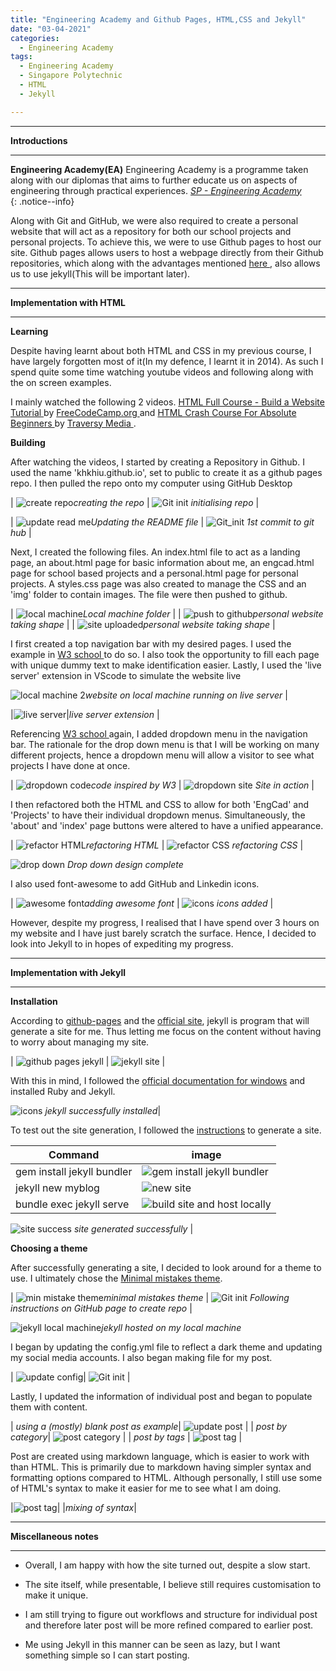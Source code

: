 ```yaml
---
title: "Engineering Academy and Github Pages, HTML,CSS and Jekyll"
date: "03-04-2021"
categories:
  - Engineering Academy
tags:
  - Engineering Academy
  - Singapore Polytechnic
  - HTML
  - Jekyll

---
```


***

<strong>Introductions</strong>

***

**Engineering Academy(EA)** Engineering Academy is a programme taken along with our diplomas that aims to further educate us on aspects of engineering through practical experiences. 
<cite><a href="https://www.sp.edu.sg/engineering-cluster/engineering-academy">SP - Engineering Academy</a></cite>  
{: .notice--info}


Along with Git and GitHub, we were also required to create a personal website that will act as a repository for both our school projects and personal projects. To achieve this, we were to use Github pages to host our site. Github pages allows users to host a webpage directly from their Github repositories, which along with the advantages mentioned <a href="https://khkhiu.github.io/engineering%20academy/engcad-github/"> here </a>, also allows us to use jekyll(This will be important later).

***

<strong>Implementation with HTML</strong>

***

<strong>Learning</strong>

Despite having learnt about both HTML and CSS in my previous course, I have largely forgotten most of it(In my defence, I learnt it in 2014). As such I spend quite some time watching youtube videos and following along with the on screen examples.

I mainly watched the following 2 videos. <a href="https://www.youtube.com/watch?v=pQN-pnXPaVg"> HTML Full Course - Build a Website Tutorial </a> by <a href="https://www.youtube.com/channel/UC8butISFwT-Wl7EV0hUK0BQ"> FreeCodeCamp.org </a> and <a href="https://www.youtube.com/watch?v=UB1O30fR-EE">HTML Crash Course For Absolute Beginners </a> by <a href="https://www.youtube.com/channel/UC29ju8bIPH5as8OGnQzwJyA"> Traversy Media </a>.

<strong>Building</strong>

After watching the videos, I started by creating a Repository in Github. I used the name 'khkhiu.github.io', set to public to create it as a github pages repo. I then pulled the repo onto my computer using GitHub Desktop  

| ![create repo](/assets/images/engcad-github-pages/HTML/Create_repo.png)<em>creating the repo</em> | ![Git init](/assets/images/engcad-github-pages/HTML/Github_init.png) <em>initialising repo</em> |

| ![update read me](/assets/images/engcad-github-pages/HTML/Vscode-Readme.png)<em>Updating the README file</em> | ![Git_init](/assets/images/engcad-github-pages/HTML/Github_1st_commit.png) <em>1st commit to git hub</em> |

Next, I created the following files. An index.html file to act as a landing page, an about.html page for basic information about me, an engcad.html page for school based projects and a personal.html page for personal projects. A styles.css page was also created to manage the CSS and an 'img' folder to contain images. The file were then pushed to github.

| ![local machine](/assets/images/engcad-github-pages/HTML/Local_machine.png)<em>Local machine folder</em> |
| ![push to github](/assets/images/engcad-github-pages/HTML/Upload_local_machine.png)<em>personal website taking shape</em> |
| ![site uploaded](/assets/images/engcad-github-pages/HTML/Update_github.png)<em>personal website taking shape</em> |

I first created a top navigation bar with my desired pages. I used the example in <a href = "https://www.w3schools.com/howto/howto_js_topnav.asp"> W3 school </a> to do so. I also took the opportunity to fill each page with unique dummy text to make identification easier. Lastly, I used the 'live server' extension in VScode to simulate the website live 

![local machine 2](/assets/images/engcad-github-pages/HTML/Local_machine_design.png)<em>website on local machine running on live server</em> |


|![live server](/assets/images/engcad-github-pages/HTML/liverserver.png)|<em>live server extension</em> |

Referencing <a href="https://www.w3schools.com/howto/howto_css_dropdown_navbar.asp">W3 school </a> again, I added  dropdown menu in the navigation bar. The rationale for the drop down menu is that I will be working on many different projects, hence a dropdown menu will allow a visitor to see what projects I have done at once. 

| ![dropdown code](/assets/images/engcad-github-pages/HTML/Local_machine_design2_code.png)<em>code inspired by W3</em> | ![dropdown site](/assets/images/engcad-github-pages/HTML/Local_machine_design2.png) <em>Site in action</em> |

I then refactored both the HTML and CSS to allow for both 'EngCad' and 'Projects' to have their individual dropdown menus. Simultaneously, the 'about' and 'index' page buttons were altered to have a unified appearance.

| ![refactor HTML](/assets/images/engcad-github-pages/HTML/refactored_HTML.png)<em>refactoring HTML</em> | ![refactor CSS](/assets/images/engcad-github-pages/HTML/refactored_CSS.png) <em>refactoring CSS</em> |

![drop down](/assets/images/engcad-github-pages/HTML/Local_machine_design_drop.png) <em>Drop down design complete</em>

I also used font-awesome to add GitHub and Linkedin icons.

| ![awesome font](/assets/images/engcad-github-pages/HTML/fa_icons.png)<em>adding awesome font</em> | ![icons](/assets/images/engcad-github-pages/HTML/Local_machine_design_icons.png) <em>icons added</em> |

However, despite my progress, I realised that I have spend over 3 hours on my website and I have just barely scratch the surface. Hence, I decided to look into Jekyll to in hopes of expediting my progress.


***

<strong>Implementation with Jekyll</strong>

***

<strong>Installation</strong>

According to <a href="https://pages.github.com/">github-pages</a> and the <a href="https://jekyllrb.com/">official site</a>, jekyll is program that will generate a site for me. Thus letting me focus on the content without having to worry about managing my site.

| ![github pages jekyll](/assets/images/engcad-github-pages/Jekyll/github_jekyll.png) | ![jekyll site](/assets/images/engcad-github-pages/Jekyll/jekyll_site.png) |

With this in mind, I followed the <a href="https://jekyllrb.com/docs/installation/windows/">official documentation for windows</a> and installed Ruby and Jekyll.

![icons](/assets/images/engcad-github-pages/Jekyll/jekyll_install_success.png) <em>jekyll successfully installed</em>|

To test out the site generation, I followed the <a href="https://jekyllrb.com/docs/">instructions</a> to generate a site.

| Command   | image |
| ----------- | ----------- |
| gem install jekyll bundler | ![gem install jekyll bundler](/assets/images/engcad-github-pages/Jekyll/site_gen1.png) | 
| jekyll new myblog | ![new site](/assets/images/engcad-github-pages/Jekyll/site_gen2.png) | 
| bundle exec jekyll serve | ![build site and host locally](/assets/images/engcad-github-pages/Jekyll/site_gen3.png) |

![site success](/assets/images/engcad-github-pages/Jekyll/gen_success.png) <em> site generated successfully </em>|

<strong>Choosing a theme</strong>

After successfully generating a site, I decided to look around for a theme to use. I ultimately chose the <a href="https://jekyllthemes.io/theme/minimal-mistakes">Minimal mistakes theme</a>. 

| ![min mistake theme](/assets/images/engcad-github-pages/Jekyll/min_mistake.png)<em>minimal mistakes theme</em> | ![Git init](/assets/images/engcad-github-pages/Jekyll/min_mistake_make_repo.png) <em>Following instructions on GitHub page to create repo</em> |

![jekyll local machine](/assets/images/engcad-github-pages/Jekyll/jekyll_machine.png)<em>jekyll hosted on my local machine</em>

I began by updating the config.yml file to reflect a dark theme and updating my social media accounts. I also began making file for my post.

| ![update config](/assets/images/engcad-github-pages/Jekyll/update_config.png)| ![Git init](/assets/images/engcad-github-pages/Jekyll/update_post.png)  |

Lastly, I updated the information of individual post and began to populate them with content.

| <em>using a (mostly) blank post as example</em>| ![update post](/assets/images/engcad-github-pages/Jekyll/edit_post.png) | 
| <em>post by category</em>| ![post category](/assets/images/engcad-github-pages/Jekyll/post_cat.png)  |
| <em>post by tags</em> | ![post tag](/assets/images/engcad-github-pages/Jekyll/post_tag.png) | 

Post are created using markdown language, which is easier to work with than HTML. This is primarily due to markdown having simpler syntax and formatting options compared to HTML. Although personally, I still use some of HTML's syntax to make it easier for me to see what I am doing.

|![post tag](/assets/images/engcad-github-pages/Jekyll/mix_syntax.png)|
|<em>mixing of syntax</em>|

***

<strong>Miscellaneous notes</strong>

***
- Overall, I am happy with how the site turned out, despite a slow start.

- The site itself, while presentable, I believe still requires customisation to make it unique.

- I am still trying to figure out workflows and structure for individual post and therefore later post will be more refined compared to earlier post.

- Me using Jekyll in this manner can be seen as lazy, but I want something simple so I can start posting.